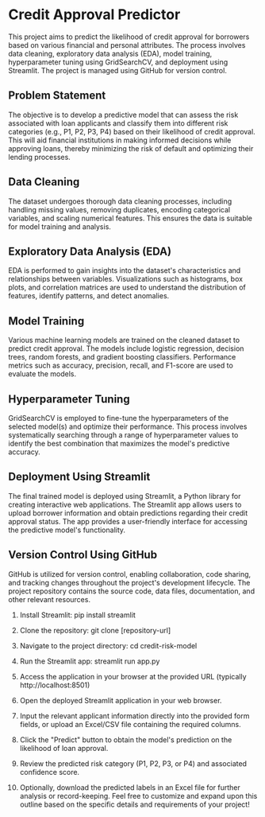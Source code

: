 # Credit Approval Predictor
This project aims to predict the likelihood of credit approval for borrowers based on various financial and personal attributes. The process involves data cleaning, exploratory data analysis (EDA), model training, hyperparameter tuning using GridSearchCV, and deployment using Streamlit. The project is managed using GitHub for version control.

## Problem Statement
The objective is to develop a predictive model that can assess the risk associated with loan applicants and classify them into different risk categories (e.g., P1, P2, P3, P4) based on their likelihood of credit approval. This will aid financial institutions in making informed decisions while approving loans, thereby minimizing the risk of default and optimizing their lending processes.

## Data Cleaning
The dataset undergoes thorough data cleaning processes, including handling missing values, removing duplicates, encoding categorical variables, and scaling numerical features. This ensures the data is suitable for model training and analysis.

## Exploratory Data Analysis (EDA)
EDA is performed to gain insights into the dataset's characteristics and relationships between variables. Visualizations such as histograms, box plots, and correlation matrices are used to understand the distribution of features, identify patterns, and detect anomalies.

## Model Training
Various machine learning models are trained on the cleaned dataset to predict credit approval. The models include logistic regression, decision trees, random forests, and gradient boosting classifiers. Performance metrics such as accuracy, precision, recall, and F1-score are used to evaluate the models.

## Hyperparameter Tuning
GridSearchCV is employed to fine-tune the hyperparameters of the selected model(s) and optimize their performance. This process involves systematically searching through a range of hyperparameter values to identify the best combination that maximizes the model's predictive accuracy.

## Deployment Using Streamlit
The final trained model is deployed using Streamlit, a Python library for creating interactive web applications. The Streamlit app allows users to upload borrower information and obtain predictions regarding their credit approval status. The app provides a user-friendly interface for accessing the predictive model's functionality.

## Version Control Using GitHub
GitHub is utilized for version control, enabling collaboration, code sharing, and tracking changes throughout the project's development lifecycle. The project repository contains the source code, data files, documentation, and other relevant resources.


1. Install Streamlit: pip install streamlit
2. Clone the repository: git clone [repository-url]
3. Navigate to the project directory: cd credit-risk-model
4. Run the Streamlit app: streamlit run app.py
5. Access the application in your browser at the provided URL (typically http://localhost:8501)


1. Open the deployed Streamlit application in your web browser.
2. Input the relevant applicant information directly into the provided form fields, or upload an Excel/CSV file containing the required columns.
3. Click the "Predict" button to obtain the model's prediction on the likelihood of loan approval.
4. Review the predicted risk category (P1, P2, P3, or P4) and associated confidence score.
5. Optionally, download the predicted labels in an Excel file for further analysis or record-keeping.
Feel free to customize and expand upon this outline based on the specific details and requirements of your project!
